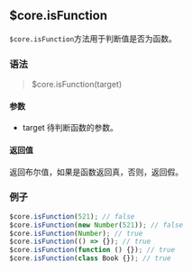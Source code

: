 ## $core.isFunction
`$core.isFunction`方法用于判断值是否为函数。

### 语法

> $core.isFunction(target)

#### 参数

- target 待判断函数的参数。

#### 返回值

返回布尔值，如果是函数返回真，否则，返回假。

### 例子

```javascript
$core.isFunction(521); // false
$core.isFunction(new Number(521)); // false
$core.isFunction(Number); // true
$core.isFunction(() => {}); // true
$core.isFunction(function () {}); // true
$core.isFunction(class Book {}); // true
```